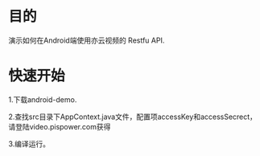 # 目的
  演示如何在Android端使用亦云视频的 Restfu API.

# 快速开始
  <p>1.下载android-demo.</p>
  <p>2.查找src目录下AppContext.java文件，配置项accessKey和accessSecrect，请登陆video.pispower.com获得</p>
  <p>3.编译运行。</p>
  

  


